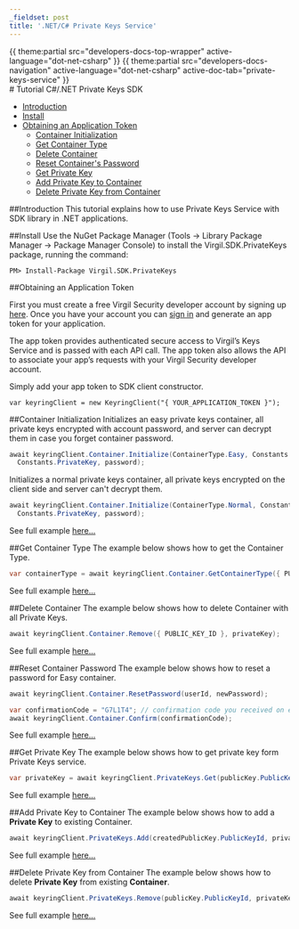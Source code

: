 ```yaml
---
_fieldset: post
title: '.NET/C# Private Keys Service'
---
```

<div class="content">
{{ theme:partial src="developers-docs-top-wrapper" active-language="dot-net-csharp" }}
{{ theme:partial src="developers-docs-navigation" active-language="dot-net-csharp" active-doc-tab="private-keys-service" }}

<section class="docs-content-wrapper">
<div class="container">
<div class="row">
<div class="col-md-48 col-lg-34 docs-content" data-ui="affix-docs-trigger">

<div markdown="1">
# Tutorial C#/.NET Private Keys SDK 

- [Introduction](#introduction)
- [Install](#install)
- [Obtaining an Application Token](#obtaining-an-application-token)
  - [Container Initialization](#container-initialization)
  - [Get Container Type](#get-container-type)
  - [Delete Container](#delete-container)
  - [Reset Container's Password](#reset-container-password)
  - [Get Private Key](#get-private-key)
  - [Add Private Key to Container](#add-private-key-to-container)
  - [Delete Private Key from Container](#delete-private-key-from-container)

##Introduction
This tutorial explains how to use Private Keys Service with SDK library in .NET applications. 

##Install
Use the NuGet Package Manager (Tools -> Library Package Manager -> Package Manager Console) to install the Virgil.SDK.PrivateKeys package, running the command:

```
PM> Install-Package Virgil.SDK.PrivateKeys
```

##Obtaining an Application Token

First you must create a free Virgil Security developer account by signing up [here](https://virgilsecurity.com/account/signup). Once you have your account you can [sign in](https://virgilsecurity.com/account/signin) and generate an app token for your application.

The app token provides authenticated secure access to Virgil’s Keys Service and is passed with each API call. The app token also allows the API to associate your app’s requests with your Virgil Security developer account.

Simply add your app token to SDK client constructor.

```
var keyringClient = new KeyringClient("{ YOUR_APPLICATION_TOKEN }");
```

##Container Initialization
Initializes an easy private keys container, all private keys encrypted with account password, and server can decrypt them in case you forget container password.

```csharp
await keyringClient.Container.Initialize(ContainerType.Easy, Constants.PublicKeyId, 
  Constants.PrivateKey, password);
```

Initializes a normal private keys container, all private keys encrypted on the client side and server can't decrypt them.

```csharp
await keyringClient.Container.Initialize(ContainerType.Normal, Constants.PublicKeyId, 
  Constants.PrivateKey, password);
```

See full example [here...](https://github.com/VirgilSecurity/virgil-net/blob/master/Examples/SDK/InitializeContainerForPrivateKeys.cs)

##Get Container Type
The example below shows how to get the Container Type.

```csharp
var containerType = await keyringClient.Container.GetContainerType({ PUBLIC_KEY_ID });
```
See full example [here...](https://github.com/VirgilSecurity/virgil-net/blob/master/Examples/SDK/GetContainerType.cs)

##Delete Container
The example below shows how to delete Container with all Private Keys. 

```csharp
await keyringClient.Container.Remove({ PUBLIC_KEY_ID }, privateKey);
```
See full example [here...](https://github.com/VirgilSecurity/virgil-net/blob/master/Examples/SDK/DeleteContainerWithPrivateKeys.cs)

##Reset Container Password
The example below shows how to reset a password for Easy container.

```csharp
await keyringClient.Container.ResetPassword(userId, newPassword);

var confirmationCode = "G7L1T4"; // confirmation code you received on email.
await keyringClient.Container.Confirm(confirmationCode);
```
See full example [here...](https://github.com/VirgilSecurity/virgil-net/blob/master/Examples/SDK/ResetContainerPassword.cs)

##Get Private Key
The example below shows how to get private key form Private Keys service.

```csharp
var privateKey = await keyringClient.PrivateKeys.Get(publicKey.PublicKeyId);
```
See full example [here...](https://github.com/VirgilSecurity/virgil-net/blob/master/Examples/SDK/GetPrivateKey.cs)

##Add Private Key to Container
The example below shows how to add a **Private Key** to existing Container.

```csharp
await keyringClient.PrivateKeys.Add(createdPublicKey.PublicKeyId, privateKey);
```
See full example [here...](https://github.com/VirgilSecurity/virgil-net/blob/master/Examples/SDK/AddPrivateKeyToExistingContainer.cs)

##Delete Private Key from Container
The example below shows how to delete **Private Key** from existing **Container**.
```csharp
await keyringClient.PrivateKeys.Remove(publicKey.PublicKeyId, privateKey.Key);
```

See full example [here...](https://github.com/VirgilSecurity/virgil-sdk-net/blob/master/Examples/SDK/DeletePrivateKey.cs)
</div>
</div>

<div class="col-md-12 col-md-offset-2 hidden-md hidden-xs hidden-sm">
<div class="docs-menu" data-ui="affix-docs">

<div class="menu-items-wrapper" data-ui="menu-items-wrapper"></div>
</div>
</div>
</div>
</div>
</section>
</div>
